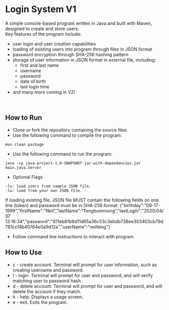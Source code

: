 # Login System V1 #

A simple console-based program written in Java and built with Maven, designed to create and store users. </br> 
Key features of the program include: <br />
* user login and user creation capabilities
* loading of existing users into program through files in JSON format
* password encryption through SHA-256 hashing pattern
* storage of user information in JSON format in external file, including: 
  * first and last name
  * username
  * password
  * date of birth
  * last login time
* and many more coming in V2!

<br/>

## How to Run ##
* Clone or fork the repository containing the source files. <br/>
* Use the following command to compile the program:
```
mvn clean package
```
* Use the following command to run the program:
```
java -cp java-project-1.0-SNAPSHOT-jar-with-dependencies.jar main.java.Server
```
* Optional Flags
```
-ls: load users from sample JSON file.
-lu: load from your own JSON file.
```
If loading existing file, JSON file MUST contain the following fields on one line (token) and password must be in SHA-256 format:
{"birthday":"09-17-1999","firstName":"Neil","lastName":"Tengbumroong","lastLogin":"2020\/04\/07 13:16:34","password":"811eb81b9d11d65a36c53c3ebdb738ee303403cb79d781ccf4b40764e0a9d12a","userName":"neilteng"}

* Follow command line instructions to interact with program.


## How to Use ##
* c - create account. Terminal will prompt for user information, such as creating username and password.
* l - login. Terminal will prompt for user and password, and will verify matching user to password hash.
* d - delete account. Terminal will prompt for user and password, and will delete the account if they match.
* h - help. Displays a usage screen.
* e - exit. Exits the program.
